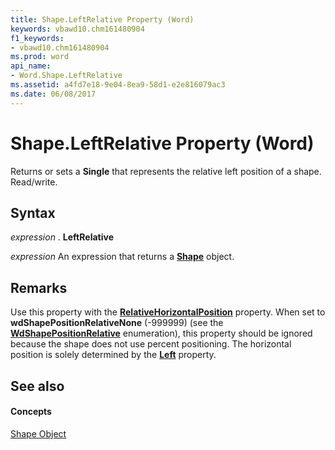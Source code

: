 ```yaml
---
title: Shape.LeftRelative Property (Word)
keywords: vbawd10.chm161480904
f1_keywords:
- vbawd10.chm161480904
ms.prod: word
api_name:
- Word.Shape.LeftRelative
ms.assetid: a4fd7e18-9e04-8ea9-58d1-e2e816079ac3
ms.date: 06/08/2017
---
```



# Shape.LeftRelative Property (Word)

Returns or sets a **Single** that represents the relative left position of a shape. Read/write.


## Syntax

 _expression_ . **LeftRelative**

 _expression_ An expression that returns a **[Shape](shape-object-word.md)** object.


## Remarks

Use this property with the **[RelativeHorizontalPosition](shape-relativehorizontalposition-property-word.md)** property. When set to **wdShapePositionRelativeNone** (-999999) (see the **[WdShapePositionRelative](wdshapepositionrelative-enumeration-word.md)** enumeration), this property should be ignored because the shape does not use percent positioning. The horizontal position is solely determined by the **[Left](shape-left-property-word.md)** property.


## See also


#### Concepts


[Shape Object](shape-object-word.md)


